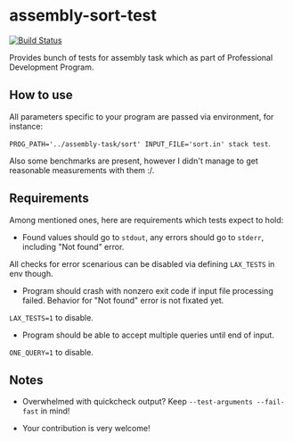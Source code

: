 # assembly-sort-test

[![Build Status](https://travis-ci.org/Martoon-00/assembly-sort-test.svg?branch=master)](https://travis-ci.org/Martoon-00/assembly-sort-test)

Provides bunch of tests for assembly task which as part of Professional Development Program.

## How to use

All parameters specific to your program are passed via environment, for instance:

`PROG_PATH='../assembly-task/sort' INPUT_FILE='sort.in' stack test`.

Also some benchmarks are present, however I didn't manage to get reasonable measurements with them :/.

## Requirements

Among mentioned ones, here are requirements which tests expect to hold:

* Found values should go to `stdout`, any errors should go to `stderr`, including "Not found" error.

All checks for error scenarious can be disabled via defining `LAX_TESTS` in env though.

* Program should crash with nonzero exit code if input file processing failed.
Behavior for "Not found" error is not fixated yet.

`LAX_TESTS=1` to disable.

* Program should be able to accept multiple queries until end of input.

`ONE_QUERY=1` to disable.

## Notes

* Overwhelmed with quickcheck output? Keep `--test-arguments --fail-fast` in mind!

* Your contribution is very welcome!
